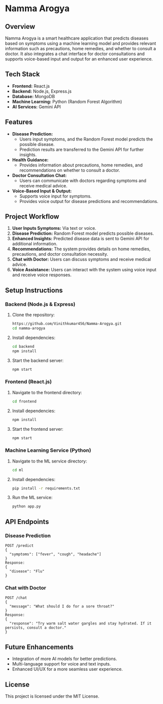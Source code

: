 # Namma Arogya

## Overview
Namma Arogya is a smart healthcare application that predicts diseases based on symptoms using a machine learning model and provides relevant information such as precautions, home remedies, and whether to consult a doctor. It also integrates a chat interface for doctor consultations and supports voice-based input and output for an enhanced user experience.

## Tech Stack
- **Frontend:** React.js
- **Backend:** Node.js, Express.js
- **Database:** MongoDB
- **Machine Learning:** Python (Random Forest Algorithm)
- **AI Services:** Gemini API

## Features
- **Disease Prediction:**
  - Users input symptoms, and the Random Forest model predicts the possible disease.
  - Prediction results are transferred to the Gemini API for further insights.
- **Health Guidance:**
  - Provides information about precautions, home remedies, and recommendations on whether to consult a doctor.
- **Doctor Consultation Chat:**
  - Users can communicate with doctors regarding symptoms and receive medical advice.
- **Voice-Based Input & Output:**
  - Supports voice input for symptoms.
  - Provides voice output for disease predictions and recommendations.

## Project Workflow
1. **User Inputs Symptoms:** Via text or voice.
2. **Disease Prediction:** Random Forest model predicts possible diseases.
3. **Enhanced Insights:** Predicted disease data is sent to Gemini API for additional information.
4. **Recommendations:** The system provides details on home remedies, precautions, and doctor consultation necessity.
5. **Chat with Doctor:** Users can discuss symptoms and receive medical advice.
6. **Voice Assistance:** Users can interact with the system using voice input and receive voice responses.

## Setup Instructions
### Backend (Node.js & Express)
1. Clone the repository:
   ```bash
   https://github.com/Vinithkumar456/Namma-Arogya.git
   cd namma-arogya
   ```
2. Install dependencies:
   ```bash
   cd backend
   npm install
   ```
3. Start the backend server:
   ```bash
   npm start
   ```

### Frontend (React.js)
1. Navigate to the frontend directory:
   ```bash
   cd frontend
   ```
2. Install dependencies:
   ```bash
   npm install
   ```
3. Start the frontend server:
   ```bash
   npm start
   ```

### Machine Learning Service (Python)
1. Navigate to the ML service directory:
   ```bash
   cd ml
   ```
2. Install dependencies:
   ```bash
   pip install -r requirements.txt
   ```
3. Run the ML service:
   ```bash
   python app.py
   ```

## API Endpoints
### Disease Prediction
```
POST /predict
{
  "symptoms": ["fever", "cough", "headache"]
}
Response:
{
  "disease": "Flu"
}
```

### Chat with Doctor
```
POST /chat
{
  "message": "What should I do for a sore throat?"
}
Response:
{
  "response": "Try warm salt water gargles and stay hydrated. If it persists, consult a doctor."
}
```

## Future Enhancements
- Integration of more AI models for better predictions.
- Multi-language support for voice and text inputs.
- Enhanced UI/UX for a more seamless user experience.


## License
This project is licensed under the MIT License.
